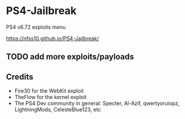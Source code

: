 # PS4-Jailbreak

PS4 v6.72 exploits menu

https://nfss10.github.io/PS4-Jailbreak/

## TODO add more exploits/payloads

## Credits

- Fire30 for the WebKit exploit
- TheFlow for the kernel exploit
- The PS4 Dev community in general: Specter, Al-Azif, qwertyoruiopz, LightningMods, CelesteBlue123, etc
